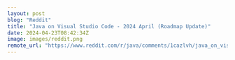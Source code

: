 ```yaml
---
layout: post
blog: "Reddit"
title: "Java on Visual Studio Code - 2024 April (Roadmap Update)"
date: 2024-04-23T08:42:34Z
image: images/reddit.png
remote_url: "https://www.reddit.com/r/java/comments/1cazlvh/java_on_visual_studio_code_2024_april_roadmap/"
---
```


